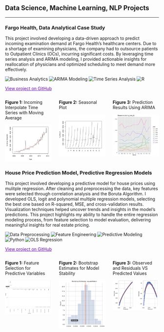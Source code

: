 ## Data Science, Machine Learning, NLP Projects 

<hr> <!-- This adds the line below the title -->

### Fargo Health, Data Analytical Case Study

This project involved developing a data-driven approach to predict incoming examination demand at Fargo Health’s healthcare centers. Due to a shortage of examining physicians, the company had to outsource patients to Outpatient Clinics (OCs), incurring significant costs. By leveraging time series analysis and ARIMA modeling, I provided actionable insights for reallocation of physicians and optimized scheduling to meet demand more effectively.

![Business Analytics](https://img.shields.io/badge/Business_Analytics-lightgrey?style=flat-square)
![ARIMA Modeling](https://img.shields.io/badge/ARIMA_Modeling-lightgrey?style=flat-square)
![Time Series Analysis](https://img.shields.io/badge/Time_Series_Analysis-lightgrey?style=flat-square)
![R](https://img.shields.io/badge/R-lightgrey?style=flat-square&logo=R)

<a href="https://github.com/RaghaviRajumohan/Business-Analysis-Report/tree/main" style="color:#6a0dad;">View project on GitHub</a>

<div style="display: flex; justify-content: space-between; align-items: flex-start; flex-wrap: nowrap;">
  <div style="width: 30%; padding-right: 10px;">
    <p><strong>Figure 1:</strong> Incoming Interpolate Time Series with Moving Average</p>
    <img src="images/Moving Average - Fargo Health.png" alt="Incoming Interpolate Time Series" style="width: 100%; height: auto;"/>
  </div>
  <div style="width: 30%; padding-left: 10px; padding-right: 10px;">
    <p><strong>Figure 2:</strong> Seasonal Plot</p>
    <img src="images/Monthly Trend Analysis.png" alt="Seasonal Plot" style="width: 100%; height: auto;"/>
  </div>
  <div style="width: 30%; padding-left: 10px;">
    <p><strong>Figure 3:</strong> Prediction Results Using ARIMA</p>
    <img src="images/yearlyseasonality.png" alt="Prediction Results" style="width: 100%; height: auto;"/>
  </div>
</div>

### House Price Prediction Model, Predictive Regression Models

This project involved developing a predictive model for house prices using mulitple regression. After cleaning and preprocessing the data, key features were selected through correlation analysis and the Boruta Algorithm. I developed OLS, logit and polynomial multiple regression models, selecting the best one based on R-squared, MSE, and cross-validation results. Visualization techniques helped uncover trends and insights in the model’s predictions. This project highlights my ability to handle the entire regression modeling process, from feature selection to model evaluation, delivering meaningful insights for real estate pricing.

![Data Preprocessing](https://img.shields.io/badge/Data_Preprocessing-lightgrey?style=flat-square)
![Feature Engineering](https://img.shields.io/badge/Feature_Engineering-lightgrey?style=flat-square)
![Predictive Modeling](https://img.shields.io/badge/Predictive_Modeling-lightgrey?style=flat-square)
![Python](https://img.shields.io/badge/Python-lightgrey?style=flat-square&logo=python)
![OLS Regression](https://img.shields.io/badge/OLS_Regression-lightgrey?style=flat-square)

<a href="https://github.com/RaghaviRajumohan/House-Price-Prediction" style="color:#6a0dad;">View project on GitHub</a>

<div style="display: flex; justify-content: space-between; align-items: flex-start; flex-wrap: nowrap;">
  <div style="width: 30%; padding-right: 10px;">
    <p><strong>Figure 1:</strong> Feature Selection for Predictive Variables</p>
    <img src="images/featureselection.png" alt="Distribution of Housing Prices" style="width: 100%; height: auto;"/>
  </div>
  <div style="width: 30%; padding-left: 10px; padding-right: 10px;">
    <p><strong>Figure 2:</strong> Bootstrap Estimates for Model Stability</p>
    <img src="images/Bootstrap.png" alt="Correlation Between Features" style="width: 100%; height: auto;"/>
  </div>
  <div style="width: 30%; padding-left: 10px;">
    <p><strong>Figure 3:</strong> Observed and Residuals VS Predicted Values</p>
    <img src="images/PredictedValues.png" alt="Regression Residuals Plot" style="width: 100%; height: auto;"/>
  </div>
</div>





